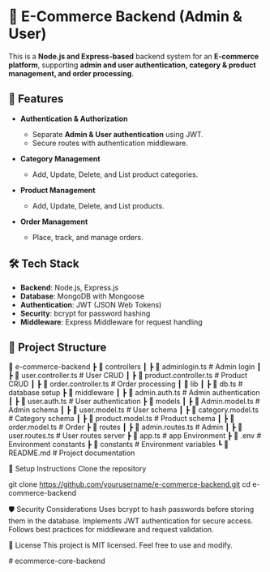 # 🛒 E-Commerce Backend (Admin & User)

This is a **Node.js and Express-based** backend system for an **E-commerce platform**, supporting **admin and user authentication, category & product management, and order processing**.

## 🚀 Features

- **Authentication & Authorization**
  - Separate **Admin & User authentication** using JWT.
  - Secure routes with authentication middleware.

- **Category Management**
  - Add, Update, Delete, and List product categories.

- **Product Management**
  - Add, Update, Delete, and List products.

- **Order Management**
  - Place, track, and manage orders.

## 🛠️ Tech Stack

- **Backend**: Node.js, Express.js
- **Database**: MongoDB with Mongoose
- **Authentication**: JWT (JSON Web Tokens)
- **Security**: bcrypt for password hashing
- **Middleware**: Express Middleware for request handling

## 📂 Project Structure

📁 e-commerce-backend
┣ 📂 controllers
┃ ┣ 📜 adminlogin.ts               # Admin login
┃ ┣ 📜 user.controller.ts                # User CRUD
┃ ┣ 📜 product.controller.ts       # Product CRUD
┃ ┣ 📜 order.controller.ts         # Order 
processing
┃ 📂 lib
┃ ┣ 📜 db.ts               # database setup
┣ 📂 middleware
┃ ┣ 📜 admin.auth.ts     # Admin authentication
┃ ┣ 📜 user.auth.ts      # User authentication
┣ 📂 models
┃ ┣ 📜 Admin.model.ts                   # Admin schema
┃ ┣ 📜 user.model.ts                    # User schema
┃ ┣ 📜 category.model.ts            # Category  schema
┃ ┣ 📜 product.model.ts           # Product schema
┃ ┣ 📜 order.model.ts                   # Order 
┣ 📂 routes
┃ ┣ 📜 admin.routes.ts             # Admin 
┃ ┣ 📜 user.routes.ts              # User routes
server
┣ 📜 app.ts                       # app 
Environment
┣ 📜 .env                         # Environment 
constants
┣ 📜 constants                         # Environment variables
┗ 📜 README.md                    # Project documentation

📌 Setup Instructions
Clone the repository


git clone https://github.com/yourusername/e-commerce-backend.git
cd e-commerce-backend


🛡️ Security Considerations
Uses bcrypt to hash passwords before storing them in the database.
Implements JWT authentication for secure access.
Follows best practices for middleware and request validation.

📜 License
This project is MIT licensed. Feel free to use and modify.

#   e c o m m e r c e - c o r e - b a c k e n d  
 